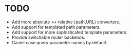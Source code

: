TODO
====

* Add more absolute <-> relative {path,URL} converters.
* Add support for templated path parameters.
* Add support for more sophisticated template parameters.
* Provide switchable router backends.
* Camel case query parameter names by default. 
